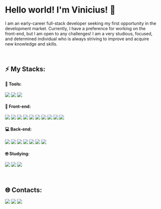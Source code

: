 
# Hello world! I'm Vinicius! 👋

I am an early-career full-stack developer seeking my first opportunity in the development market. Currently, I have a preference for working on the front-end, but I am open to any challenges! I am a very studious, focused, and determined individual who is always striving to improve and acquire new knowledge and skills.

&nbsp;

## ⚡ My Stacks:
#### 🔧 Tools: 
<div>
<img src="https://img.shields.io/badge/GIT-E44C30?style=for-the-badge&logo=git&logoColor=white">
<img src="https://img.shields.io/badge/npm-CB3837?style=for-the-badge&logo=npm&logoColor=white">
<img src="https://img.shields.io/badge/Docker-2CA5E0?style=for-the-badge&logo=docker&logoColor=white">
</div>

#### 🎨 Front-end: 
<div>
<img src="https://img.shields.io/badge/HTML5-E34F26?style=for-the-badge&logo=html5&logoColor=white">
<img src="https://img.shields.io/badge/CSS3-1572B6?style=for-the-badge&logo=css3&logoColor=white">
<img src="https://img.shields.io/badge/JavaScript-323330?style=for-the-badge&logo=javascript&logoColor=F7DF1E">
<img src="https://img.shields.io/badge/Bootstrap-563D7C?style=for-the-badge&logo=bootstrap&logoColor=white">
<img src="https://img.shields.io/badge/Tailwind_CSS-38B2AC?style=for-the-badge&logo=tailwind-css&logoColor=white">
<img src="https://img.shields.io/badge/React-20232A?style=for-the-badge&logo=react&logoColor=61DAFB">
<img src="https://img.shields.io/badge/Jest-C21325?style=for-the-badge&logo=jest&logoColor=white">
<img src="https://img.shields.io/badge/axios-671ddf?&style=for-the-badge&logo=axios&logoColor=white">
<img src="https://img.shields.io/badge/Redux-593D88?style=for-the-badge&logo=redux&logoColor=white">
<img src="https://img.shields.io/badge/axios-671ddf?&style=for-the-badge&logo=axios&logoColor=white">
</div>

#### 💻 Back-end: 
<div>
<img src="https://img.shields.io/badge/Node%20js-339933?style=for-the-badge&logo=nodedotjs&logoColor=white">
<img src="https://img.shields.io/badge/Express%20js-000000?style=for-the-badge&logo=express&logoColor=white">
<img src="https://img.shields.io/badge/Sequelize-52B0E7?style=for-the-badge&logo=Sequelize&logoColor=white">
<img src="https://img.shields.io/badge/JWT-000000?style=for-the-badge&logo=JSON%20web%20tokens&logoColor=white">
<img src="https://img.shields.io/badge/Mocha-8D6748?style=for-the-badge&logo=Mocha&logoColor=white">
<img src="https://img.shields.io/badge/chai-A30701?style=for-the-badge&logo=chai&logoColor=white">
<img src="https://img.shields.io/badge/MySQL-005C84?style=for-the-badge&logo=mysql&logoColor=white">
</div>

#### 🤓 Studying:  
<div>
<img src="https://img.shields.io/badge/next%20js-000000?style=for-the-badge&logo=nextdotjs&logoColor=white">
<img src="https://img.shields.io/badge/TypeScript-007ACC?style=for-the-badge&logo=typescript&logoColor=white">
<img src="https://img.shields.io/badge/MongoDB-4EA94B?style=for-the-badge&logo=mongodb&logoColor=white">
</div>

 &nbsp;

## 🌐 Contacts:

<div> 
<a href = "mailto:viniciusmelo317@gmail.com"> <img src="https://img.shields.io/badge/Gmail-D14836?style=for-the-badge&logo=gmail&logoColor=white" target="_blank"></a>
<a href="https://www.linkedin.com/in/vinicius-s-melo/" target="_blank"><img src="https://img.shields.io/badge/-LinkedIn-%230077B5?style=for-the-badge&logo=linkedin&logoColor=white"  target="_blank"></a> 
<a href="https://wa.me/5511957285516" target="_blank"><img src="https://img.shields.io/badge/WhatsApp-25D366?style=for-the-badge&logo=whatsapp&logoColor=white"  target="_blank"></a>
</div>&nbsp;&nbsp;
